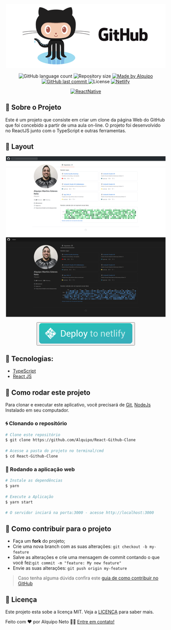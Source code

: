 <p align="center">
    <img alt="GitHub" src=".github/banner.png" />
</p>

<p align="center">
    
<img alt="GitHub language count" src="https://img.shields.io/github/languages/count/Alquipo/React-Github-Clone">

<img alt="Repository size" src="https://img.shields.io/github/repo-size/Alquipo/React-Github-Clone">

<a href="https://www.linkedin.com/in/alquiponeto/">
    <img alt="Made by Alquipo" src="https://img.shields.io/badge/made%20by-AlquipoNeto-blue">
</a>

<a href="https://github.com/Alquipo/React-Github-Clone/commits/master">
    <img alt="GitHub last commit" src="https://img.shields.io/github/last-commit/Alquipo/React-Github-Clone?color=blue">
</a>

<img alt="License" src="https://img.shields.io/badge/license-MIT-brightgreen?color=blue">

<a href="https://app.netlify.com/sites/alquipo-github-clone/deploys">
    <img alt="Netlify" src="https://api.netlify.com/api/v1/badges/92d16213-20ec-4f59-9bfa-14f7c78ef87a/deploy-status">
</a> 


</p>

<p align="center">

  <a target="_blank" href="https://reactjs.org/">
    <img alt="ReactNative" src="https://img.shields.io/static/v1?color=blue&label=React&message=JS&?style=plastic&logo=React">
  </a>
</p>

## 🚀 Sobre o Projeto

Este é um projeto que consiste em criar um clone da página Web do GitHub que foi concebido a partir de uma aula on-line. O projeto foi desenvolvido no ReactJS junto com o TypeScript e outras ferramentas.

## 🎨 Layout

<p align="center">

  <img  alt="Original" title="Discord" src=".github/light.png"  width="500"/>
  
  <img  alt="Original" title="Discord" src=".github/dark.png"  width="500"/>
</p>

<div align="center">

<button><a target="_blank" href="https://github-clone.alquipo.dev"><img alt="Demo" src=".github/netlify.svg" ></img></a></button>

</div> 

## 🔨 Tecnologias:

- [TypeScript][typescript]
- [React JS][reactjs]

## 🚀 Como rodar este projeto

Para clonar e executar este aplicativo, você precisará de [Git](https://git-scm.com), [NodeJs][nodejs] Instalado em seu computador.

### 🌀 Clonando o repositório

```bash
# Clone este repositório
$ git clone https://github.com/Alquipo/React-Github-Clone

# Acesse a pasta do projeto no terminal/cmd
$ cd React-Github-Clone
```

### 🧭 Rodando a aplicação web

```bash
# Instale as dependências
$ yarn

# Execute a Aplicação
$ yarn start

# O servidor inciará na porta:3000 - acesse http://localhost:3000
```

## 🤔 Como contribuir para o projeto

- Faça um **fork** do projeto;
- Crie uma nova branch com as suas alterações: `git checkout -b my-feature`
- Salve as alterações e crie uma mensagem de commit contando o que você fez:`git commit -m "feature: My new feature"`
- Envie as suas alterações: `git push origin my-feature`

> Caso tenha alguma dúvida confira este [guia de como contribuir no GitHub](https://github.com/firstcontributions/first-contributions)

## 📝 Licença

Este projeto esta sobe a licença MIT. Veja a [LICENÇA][license] para saber mais.

Feito com ❤️ por Alquipo Neto 👋🏽 [Entre em contato!](https://www.linkedin.com/in/alquiponeto/)

[reactjs]: https://reactjs.org/
[nodejs]: https://nodejs.org/en/
[rs]: https://rocketseat.com.br
[license]: https://opensource.org/licenses/MIT
[desafio2]: https://github.com/Alquipo/GoStack12-desafio-02
[typescript]: https://www.typescriptlang.org/
